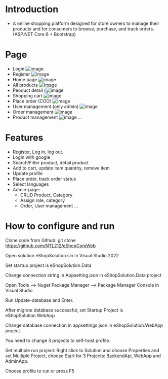 
# **Introduction**
-  A online shopping platform designed for store owners to manage their products and for 
consumers to browse, purchase, and track orders. (ASP.NET Core 6 + Bootstrap)
# **Page**
- Login ![image](https://github.com/user-attachments/assets/740469d4-2533-4634-80c1-c78bf5fae823)
- Register ![image](https://github.com/user-attachments/assets/6899654a-e4db-4c2b-b7bf-6a3ee1bb9b3a)
- Home page ![image](https://github.com/user-attachments/assets/421b198f-f233-4870-904c-547378f66c17)
- All products ![image](https://github.com/user-attachments/assets/0ae2cc89-7771-4d1d-90e5-ec9dcd3460ce)
- Peoduct detail (![image](https://github.com/user-attachments/assets/41f965bf-841a-491d-aab2-512e7e847ffb)
- Shopping cart ![image](https://github.com/user-attachments/assets/92952d57-22fa-43ae-9a40-bddff34333eb)
- Place order (COD) ![image](https://github.com/user-attachments/assets/96ff3cdd-b91b-4023-bad8-7c81559be481)
- User management (only admin) ![image](https://github.com/user-attachments/assets/45de596e-049a-416f-9981-447894e2fa24)
- Order management ![image](https://github.com/user-attachments/assets/66696d50-d72d-4de9-84c8-e5be78c1762f)
- Product management ![image](https://github.com/user-attachments/assets/b64a099c-82fb-44b9-85cb-fe9e838ad266)
...
# **Features**
-   Register, Log in, log out.
-   Login with google
-   Search/Filter product, detail product
-   Add to cart, update item quantity, remove item
-   Update profile
-   Place order, track order status
-   Select languages
-   Admin-page:
    -   CRUD Product, Category
    -   Assign role, category
    -   Order, User management
...
      
# **How to configure and run**

  Clone code from Github: git clone https://github.com/NTL212/eShopCoreWeb

  Open solution eShopSolution.sln in Visual Studio 2022

  Set startup project is eShopSolution.Data

  Change connection string in Appsetting.json in eShopSolution.Data project

  Open Tools --> Nuget Package Manager --> Package Manager Console in Visual Studio

  Run Update-database and Enter.

  After migrate database successful, set Startup Project is eShopSolution.WebApp

  Change database connection in appsettings.json in eShopSolution.WebApp project.

  You need to change 3 projects to self-host profile.

  Set multiple run project: Right click to Solution and choose Properties and set Multiple Project, choose Start for 3 Projects: BackendApi, WebApp and AdminApp.

  Choose profile to run or press F5
